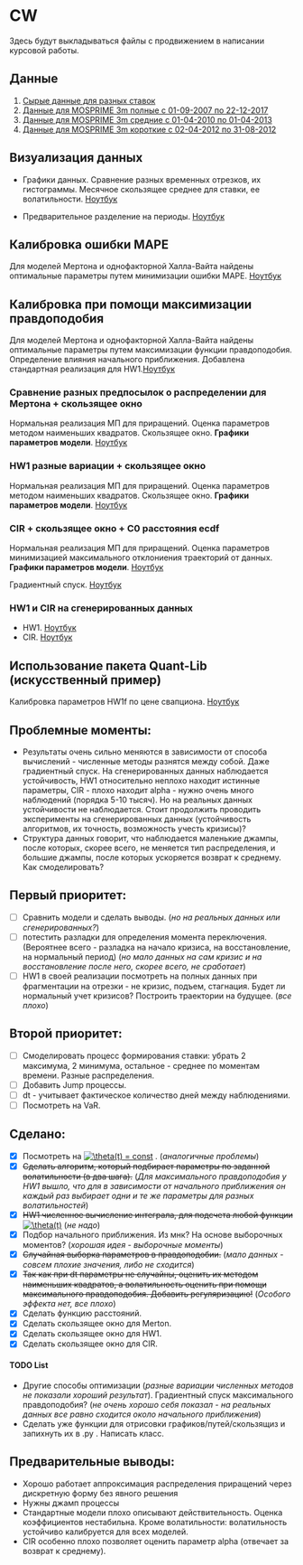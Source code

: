 # CW 
Здесь будут выкладываться файлы с продвижением в написании курсовой работы.
## Данные
1) [Сырые данные для разных ставок](https://github.com/DESimakov/CW/blob/master/mosprime.csv) 
2) [Данные для MOSPRIME 3m полные с 01-09-2007 по 22-12-2017](https://github.com/DESimakov/CW/blob/master/mosprime3m.csv)
3) [Данные для MOSPRIME 3m средние с 01-04-2010 по 01-04-2013](https://github.com/DESimakov/CW/blob/master/mosprime3m_between.csv)
4) [Данные для MOSPRIME 3m короткие с 02-04-2012 по 31-08-2012](https://github.com/DESimakov/CW/blob/master/mosprime3m_short.csv)
## Визуализация данных
* Графики данных. Сравнение разных временных отрезков, их гистограммы. Месячное скользящее среднее для ставки, ее волатильности. [Ноутбук](https://github.com/DESimakov/CW/blob/master/CW_data_and_visualisation.ipynb) 

* Предварительное разделение на периоды. [Ноутбук](https://github.com/DESimakov/CW/blob/master/CW_periods.ipynb)

## Калибровка ошибки MAPE
Для моделей Мертона и однофакторной Халла-Вайта найдены оптимальные параметры путем минимизации ошибки MAPE. [Ноутбук](https://github.com/DESimakov/CW/blob/master/CWm-calibration_MAPE.ipynb)
## Калибровка при помощи максимизации правдоподобия
Для моделей Мертона и однофакторной Халла-Вайта найдены оптимальные параметры путем максимизации функции правдоподобия. Определение влияния начального приближения. Добавлена стандартная реализация для HW1.[Ноутбук](https://github.com/DESimakov/CW/blob/master/CWm-calibration_ML.ipynb)
### Сравнение разных предпосылок о распределении для Мертона + скользящее окно
Нормальная реализация МП для приращений. Оценка параметров методом наименьших квадратов. Скользящее окно. **Графики параметров модели**. [Ноутбук](https://github.com/DESimakov/CW/blob/master/CW_Merton_OLS_and_Rolling.ipynb)

### HW1 разные вариации + скользящее окно
Нормальная реализация МП для приращений. Оценка параметров методом наименьших квадратов. Скользящее окно. **Графики параметров модели**.  [Ноутбук](https://github.com/DESimakov/CW/blob/master/CW_HW1_OLS+nonparametricmean+p0.ipynb)

### CIR + скользящее окно + C0 расстояния ecdf
Нормальная реализация МП для приращений. Оценка параметров минимизацией максимального отклониения траекторий от данных. **Графики параметров модели**. [Ноутбук](https://github.com/DESimakov/CW/blob/master/CW_CIR.ipynb )

Градиентный спуск. [Ноутбук](https://github.com/DESimakov/CW/blob/master/CW_CIR_FGD.ipynb)

### HW1 и CIR на сгенерированных данных
* HW1. [Ноутбук](https://github.com/DESimakov/CW/blob/master/CW_HW1_gen_data.ipynb )
* CIR. [Ноутбук](https://github.com/DESimakov/CW/blob/master/CW_CIR_gen_data.ipynb )

## Использование пакета Quant-Lib (искусственный пример)
Калибровка параметров HW1f по цене свапциона. [Ноутбук](https://github.com/DESimakov/CW/blob/master/CW_QuantLib.ipynb)

## Проблемные моменты:
* Результаты очень сильно меняются в зависимости от способа вычислений - численные методы разнятся между собой. Даже градиентный спуск. На сгенерированных данных наблюдается устойчивость, HW1 относительно неплохо находит истинные параметры, CIR - плохо находит alpha - нужно очень много наблюдений (порядка 5-10 тысяч). Но на реальных данных устойчивости не наблюдается. Стоит продолжить проводить эксперименты на сгенерированных данных (устойчивость алгоритмов, их точность, возможность учесть кризисы)?
* Структура данных говорит, что наблюдается маленькие джампы, после которых, скорее всего, не меняется тип распределения, и большие джампы, после которых ускоряется возврат к среднему. Как смоделировать?

## Первый приоритет:
- [ ] Сравнить модели и сделать выводы. (*но на реальных данных или сгенерированных?*)
- [ ] потестить разладки для определения момента переключения. (Вероятнее всего - разладка на начало кризиса, на восстановление, на нормальный период) (*но мало данных на сам кризис и на восстановление после него, скорее всего, не сработает*)
- [ ] HW1 в своей реализации посмотреть на полных данных при фрагментации на отрезки - не кризис, подъем, стагнация. Будет ли нормальный учет  кризисов? Построить траектории на будущее. (*все плохо*)

## Второй приоритет:
- [ ] Смоделировать процесс формирования ставки: убрать 2 максимума, 2 минимума, остальное - среднее по моментам времени. Разные распределения.
- [ ] Добавить Jump процессы.
- [ ] dt - учитывает фактическое количество дней между наблюдениями.
- [ ] Посмотреть на VaR.

## Сделано:
- [x] Посмотреть на <a href="https://www.codecogs.com/eqnedit.php?latex=\theta(t)&space;=&space;const" target="_blank"><img src="https://latex.codecogs.com/gif.latex?\theta(t)&space;=&space;const" title="\theta(t) = const" /></a> . (*аналогичные проблемы*)
- [x] ~~Сделать алгоритм, который подбирает параметры по заданной волатильности (в два шага).~~ (*Для максимального правдоподобия у HW1 вышло, что для в зависимости от начального приближения он каждый раз выбирает одни и те же параметры для разных волатильностей*)
- [x] ~~HW1 численное вычисление интеграла, для подсчета любой функции~~<a href="https://www.codecogs.com/eqnedit.php?latex=\theta(t)&space;=&space;const" target="_blank"><img src="https://latex.codecogs.com/gif.latex?\theta(t)" title="\theta(t)" /></a> (*не надо*)
- [x] Подбор начального приближения. Из мнк? На основе выборочных моментов? (*хорошая идея - выборочные моменты*)
- [x] ~~Случайная выборка параметров в правдоподобии.~~ (*мало данных - совсем плохие значения, либо не сходится*)
- [x] ~~Так как при dt параметры не случайны, оценить их методом наименьших квадратов, а волатильность оценить при помощи максимального правдоподобия. Добавить регуляризацию!~~ (*Особого эффекта нет, все плохо*)
- [X] Сделать функцию расстояний.
- [X] Сделать скользящее окно для Merton.
- [X] Сделать скользящее окно для HW1.
- [X] Сделать скользящее окно для CIR.

#### TODO List
* Другие способы оптимизации (*разные вариации численных методов не показали хороший результат*). Градиентный спуск максимального правдоподобия? (*не очень хорошо себя показал - на реальных данных все равно сходится около начального приближения*)
* Сделать уже функции для отрисовки графиков/путей/скользящиз и запихнуть их в .py . Написать класс.


## Предварительные выводы:
* Хорошо работает аппроксимация распределения приращений через дискретную форму без явного решения
* Нужны джамп процессы
* Стандартные модели плохо описывают действительность. Оценка коэффициентов нестабильна. Кроме волатильности: волатильность устойчиво калибруется для всех моделей.
* CIR особенно плохо позволяет оценить параметр alpha (отвечает за возврат к среднему).
